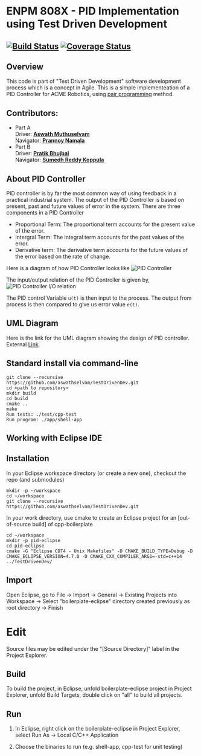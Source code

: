 # ENPM 808X - PID Implementation using Test Driven Development
[![Build Status](https://app.travis-ci.com/aswathselvam/TestDrivenDev.svg?branch=main)](https://app.travis-ci.com/aswathselvam/TestDrivenDev)
[![Coverage Status](https://coveralls.io/repos/github/aswathselvam/TestDrivenDev/badge.svg?branch=main)](https://coveralls.io/github/aswathselvam/TestDrivenDev?branch=main)
---

## Overview

This code is part of "Test Driven Development" software development process which is a concept in Agile.
This is a simple implementeation of a PID Controller for ACME Robotics, using [pair programming](https://en.wikipedia.org/wiki/Pair_programming) method.

## Contributors:
* Part A  
Driver: [**Aswath Muthuselvam**](https://github.com/aswathselvam)  
Navigator: [**Prannoy Namala**](https://github.com/PrannoyNamala)  
* Part B  
Driver: [**Pratik Bhujbal**](https://github.com/Prat33k-dev)  
Navigator: [**Sumedh Reddy Koppula**](https://github.com/sumedhreddy90)
  
## About PID Controller

PID controller is by far the most common way of using feedback in a practical industrial system. The output of the PID Controller is based on present, past and future values of error in the system. There are three components in a PID Controller
-	Proportional Term: The proportional term accounts for the present value of the error.
-	Intergral Term: The integral term accounts for the past values of the error. 
-	Derivative term: The derivative term accounts for the future values of the error based on the rate of change.

Here is a diagram of how PID Controller looks like
![PID Controller](https://user-images.githubusercontent.com/7314342/135725156-99180a1f-32c4-4916-9115-1ab36f5d8dd9.png)

The input/output relation of the PID Controller is given by,
![PID Controller I/O relation](https://user-images.githubusercontent.com/7314342/135725245-f3f998ac-46e9-4142-b04b-b2a9297c12bc.png)

The PID control Variable ```u(t)``` is then input to the process. The output from process is then compared to give us error value ```e(t)```. 


## UML Diagram
Here is the link for the UML diagram showing the design of PID controller. External [Link](https://drive.google.com/file/d/14lxTFG36SRcakcf2CNTkY-IKOutR6YpD/view?usp=sharing).

## Standard install via command-line
```
git clone --recursive https://github.com/aswathselvam/TestDrivenDev.git
cd <path to repository>
mkdir build
cd build
cmake ..
make
Run tests: ./test/cpp-test
Run program: ./app/shell-app
```

## Working with Eclipse IDE ##

## Installation

In your Eclipse workspace directory (or create a new one), checkout the repo (and submodules)
```
mkdir -p ~/workspace
cd ~/workspace
git clone --recursive https://github.com/aswathselvam/TestDrivenDev.git
```

In your work directory, use cmake to create an Eclipse project for an [out-of-source build] of cpp-boilerplate

```
cd ~/workspace
mkdir -p pid-eclipse
cd pid-eclipse
cmake -G "Eclipse CDT4 - Unix Makefiles" -D CMAKE_BUILD_TYPE=Debug -D CMAKE_ECLIPSE_VERSION=4.7.0 -D CMAKE_CXX_COMPILER_ARG1=-std=c++14 ../TestDrivenDev/
```

## Import

Open Eclipse, go to File -> Import -> General -> Existing Projects into Workspace -> 
Select "boilerplate-eclipse" directory created previously as root directory -> Finish

# Edit

Source files may be edited under the "[Source Directory]" label in the Project Explorer.


## Build

To build the project, in Eclipse, unfold boilerplate-eclipse project in Project Explorer,
unfold Build Targets, double click on "all" to build all projects.

## Run

1. In Eclipse, right click on the boilerplate-eclipse in Project Explorer,
select Run As -> Local C/C++ Application

2. Choose the binaries to run (e.g. shell-app, cpp-test for unit testing)

